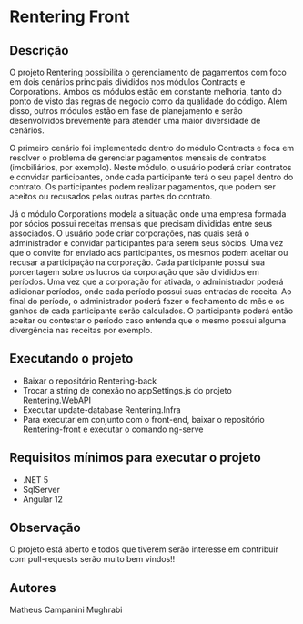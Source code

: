 # Rentering Front

## Descrição
O projeto Rentering possibilita o gerenciamento de pagamentos com foco em dois cenários principais divididos nos módulos Contracts e Corporations. Ambos os módulos estão em constante melhoria, tanto do ponto de visto das regras de negócio como da qualidade do código. Além disso, outros módulos estão em fase de planejamento e serão desenvolvidos brevemente para atender uma maior diversidade de cenários.

O primeiro cenário foi implementado dentro do módulo Contracts e foca em resolver o problema de gerenciar pagamentos mensais de contratos (imobiliários, por exemplo). Neste módulo, o usuário poderá criar contratos e convidar participantes, onde cada participante terá o seu papel dentro do contrato. Os participantes podem realizar pagamentos, que podem ser aceitos ou recusados pelas outras partes do contrato.

Já o módulo Corporations modela a situação onde uma empresa formada por sócios possui receitas mensais que precisam divididas entre seus associados. O usuário pode criar corporações, nas quais será o administrador e convidar participantes para serem seus sócios. Uma vez que o convite for enviado aos participantes, os mesmos podem aceitar ou recusar a participação na corporação. Cada participante possui sua porcentagem sobre os lucros da corporação que são divididos em períodos. Uma vez que a corporação for ativada, o administrador poderá adicionar períodos, onde cada período possui suas entradas de receita. Ao final do período, o administrador poderá fazer o fechamento do mês e os ganhos de cada participante serão calculados. O participante poderá então aceitar ou contestar o período caso entenda que o mesmo possui alguma divergência nas receitas por exemplo.

## Executando o projeto
- Baixar o repositório Rentering-back
- Trocar a string de conexão no appSettings.js do projeto Rentering.WebAPI
- Executar update-database Rentering.Infra
- Para executar em conjunto com o front-end, baixar o repositório Rentering-front e executar o comando ng-serve

## Requisitos mínimos para executar o projeto
- .NET 5
- SqlServer
- Angular 12

## Observação
O projeto está aberto e todos que tiverem serão interesse em contribuir com pull-requests serão muito bem vindos!!

## Autores

Matheus Campanini Mughrabi
